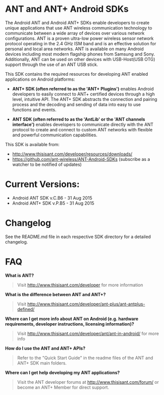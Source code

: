 # ANT and ANT+ Android SDKs

The Android ANT and Android ANT+ SDKs enable developers to create unique applications that use ANT wireless communication technology to communicate between a wide array of devices over various network configurations. ANT is a proven ultra-low power wireless sensor network protocol operating in the 2.4 GHz ISM band and is an effective solution for personal and local area networks. ANT is available on many Android devices including most modern flagship phones from Samsung and Sony. Additionally, ANT can be used on other devices with USB-Host(USB OTG) support through the use of an ANT USB stick.

This SDK contains the required resources for developing ANT enabled applications on Android platforms:

* <b>ANT+ SDK (often referred to as the 'ANT+ Plugins')</b> enables Android developers to easily connect to ANT+ certified devices through a high level, intuitive API. The ANT+ SDK abstracts the connection and pairing process and the decoding and sending of data into easy to use functions and events.

* <b>ANT SDK (often referred to as the 'AntLib' or the 'ANT channels interface')</b> enables developers to communicate directly with the ANT protocol to create and connect to custom ANT networks with flexible and powerful communication capabilities. 

This SDK is available from:

* http://www.thisisant.com/developer/resources/downloads/
* https://github.com/ant-wireless/ANT-Android-SDKs (subscribe as a watcher to be notified of updates)

# Current Versions:
* Android ANT SDK v.C.B6 - 31 Aug 2015
* Android ANT+ SDK v.P.B5 - 31 Aug 2015

# Changelog
See the README.md file in each respective SDK directory for a detailed changelog.

# FAQ
**What is ANT?**
> Visit http://www.thisisant.com/developer for more information

**What is the difference between ANT and ANT+?**
> Visit http://www.thisisant.com/developer/ant-plus/ant-antplus-defined/

**Where can I get more info about ANT on Android (e.g. hardware requirements, developer instructions, licensing information)?**
> Visit http://www.thisisant.com/developer/ant/ant-in-android/ for more info

**How do I use the ANT and ANT+ APIs?**
> Refer to the "Quick Start Guide" in the readme files of the ANT and ANT+ SDK main folders.

**Where can I get help developing my ANT applications?**
> Visit the ANT developer forums at http://www.thisisant.com/forum/ or become an ANT+ Member for direct support.
